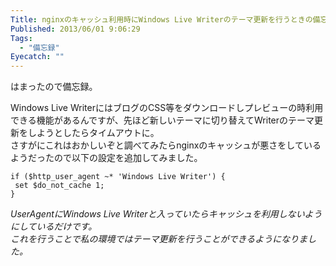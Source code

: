 ```yaml
---
Title: nginxのキャッシュ利用時にWindows Live Writerのテーマ更新を行うときの備忘録
Published: 2013/06/01 9:06:29
Tags:
  - "備忘録"
Eyecatch: ""
---
```

はまったので備忘録。

Windows Live WriterにはブログのCSS等をダウンロードしプレビューの時利用できる機能があるんですが、先ほど新しいテーマに切り替えてWriterのテーマ更新をしようとしたらタイムアウトに。  
さすがにこれはおかしいぞと調べてみたらnginxのキャッシュが悪さをしているようだったので以下の設定を追加してみました。
```
if ($http_user_agent ~* 'Windows Live Writer') {  
 set $do_not_cache 1;  
}
```

_UserAgentにWindows Live Writerと入っていたらキャッシュを利用しないようにしているだけです。  
これを行うことで私の環境ではテーマ更新を行うことができるようになりました。_
